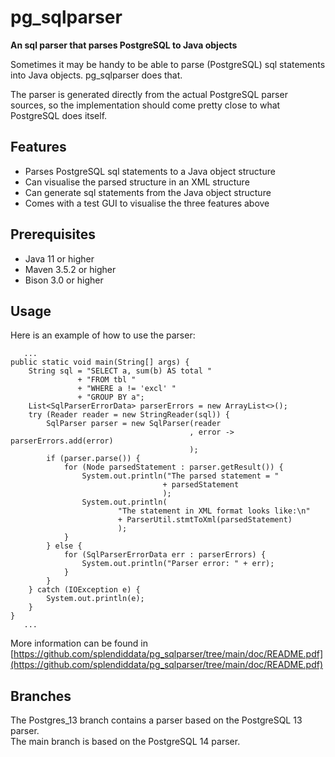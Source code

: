 # pg_sqlparser
**An sql parser that parses PostgreSQL to Java objects**

Sometimes it may be handy to be able to parse (PostgreSQL) sql statements into Java objects. pg_sqlparser does that.

The parser is generated directly from the actual PostgreSQL parser sources, so the implementation should come pretty close to what PostgreSQL does itself.

## Features
* Parses PostgreSQL sql statements to a Java object structure
* Can visualise the parsed structure in an XML structure
* Can generate sql statements from the Java object structure
* Comes with a test GUI to visualise the three features above

## Prerequisites
* Java 11 or higher
* Maven 3.5.2 or higher
* Bison 3.0 or higher

## Usage
Here is an example of how to use the parser:

```
   ...
public static void main(String[] args) {
    String sql = "SELECT a, sum(b) AS total "
               + "FROM tbl "
               + "WHERE a != 'excl' "
               + "GROUP BY a";
    List<SqlParserErrorData> parserErrors = new ArrayList<>();
    try (Reader reader = new StringReader(sql)) {
        SqlParser parser = new SqlParser(reader
                                        , error -> parserErrors.add(error)
                                        );
        if (parser.parse()) {
            for (Node parsedStatement : parser.getResult()) {
                System.out.println("The parsed statement = "
                                  + parsedStatement
                                  );
                System.out.println(
                        "The statement in XML format looks like:\n"
                        + ParserUtil.stmtToXml(parsedStatement)
                        );
            }
        } else {
            for (SqlParserErrorData err : parserErrors) {
                System.out.println("Parser error: " + err);
            }
        }
    } catch (IOException e) {
        System.out.println(e);
    }
}
   ...
```
More information can be found in [https://github.com/splendiddata/pg_sqlparser/tree/main/doc/README.pdf](https://github.com/splendiddata/pg_sqlparser/tree/main/doc/README.pdf)

## Branches
The Postgres_13 branch contains a parser based on the PostgreSQL 13 parser.<br>
The main branch is based on the PostgreSQL 14 parser.

